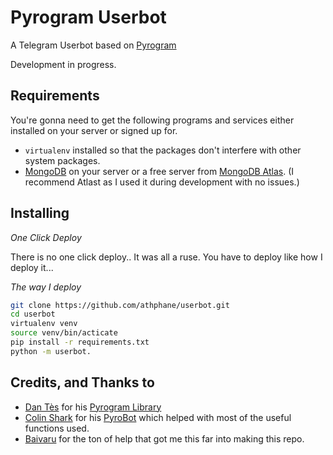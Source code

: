 # Pyrogram Userbot
A Telegram Userbot based on [Pyrogram](https://github.com/pyrogram/pyrogram)

Development in progress.


## Requirements
You're gonna need to get the following programs and services either installed on your server
or signed up for.

* `virtualenv` installed so that the packages don't interfere with other system packages.
* [MongoDB](https://www.mongodb.com) on your server or a free server from 
[MongoDB Atlas](https://www.mongodb.com/cloud/atlas). (I recommend Atlast as I used it during
development with no issues.)

## Installing
*One Click Deploy*

There is no one click deploy.. It was all a ruse. You have to deploy like how I deploy it...

*The way I deploy*
```bash
git clone https://github.com/athphane/userbot.git
cd userbot
virtualenv venv
source venv/bin/acticate
pip install -r requirements.txt
python -m userbot.
```

## Credits, and Thanks to
* [Dan Tès](https://t.me/haskell) for his [Pyrogram Library](https://github.com/pyrogram/pyrogram)
* [Colin Shark](https://t.me/ColinShark) for his [PyroBot](https://git.colinshark.de/PyroBot/PyroBot) which helped with
most of the useful functions used.
* [Baivaru](https://github.com/baivaru) for the ton of help that got me this far into making this repo. 
